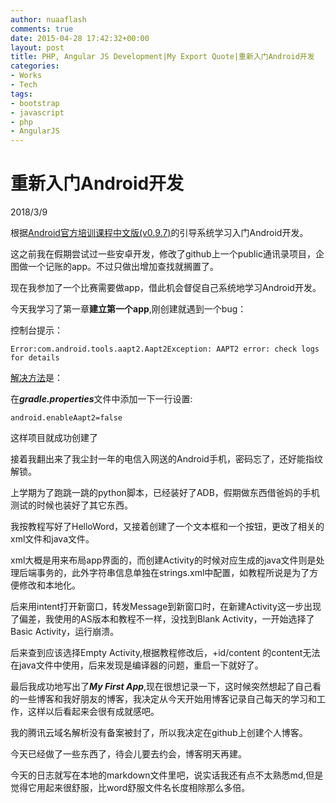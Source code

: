 ```yaml
---
author: nuaaflash
comments: true
date: 2015-04-28 17:42:32+00:00
layout: post
title: PHP, Angular JS Development|My Export Quote|重新入门Android开发
categories:
- Works
- Tech
tags:
- bootstrap
- javascript
- php
- AngularJS
---
```


# 重新入门Android开发

2018/3/9

根据[Android官方培训课程中文版(v0.9.7)](http://hukai.me/android-training-course-in-chinese/index.html)的引导系统学习入门Android开发。

这之前我在假期尝试过一些安卓开发，修改了github上一个public通讯录项目，企图做一个记账的app。不过只做出增加查找就搁置了。

现在我参加了一个比赛需要做app，借此机会督促自己系统地学习Android开发。



今天我学习了第一章**建立第一个app**,刚创建就遇到一个bug：

控制台提示：

`Error:com.android.tools.aapt2.Aapt2Exception: AAPT2 error: check logs for details`

[解决方法](https://teamtreehouse.com/community/errorcomandroidtoolsaapt2aapt2exception-aapt2-error-check-logs-for-details)是：

在***gradle.properties***文件中添加一下一行设置:

`android.enableAapt2=false`

这样项目就成功创建了

接着我翻出来了我尘封一年的电信入网送的Android手机，密码忘了，还好能指纹解锁。



上学期为了跑跳一跳的python脚本，已经装好了ADB，假期做东西借爸妈的手机测试的时候也装好了其它东西。



我按教程写好了HelloWord，又接着创建了一个文本框和一个按钮，更改了相关的xml文件和java文件。

xml大概是用来布局app界面的，而创建Activity的时候对应生成的java文件则是处理后端事务的，此外字符串信息单独在strings.xml中配置，如教程所说是为了方便修改和本地化。



后来用intent打开新窗口，转发Message到新窗口时，在新建Activity这一步出现了偏差，我使用的AS版本和教程不一样，没找到Blank Activity，一开始选择了Basic Activity，运行崩溃。

后来查到应该选择Empty Activity,根据教程修改后，+id/content 的content无法在java文件中使用，后来发现是编译器的问题，重启一下就好了。

最后我成功地写出了***My First App***,现在很想记录一下，这时候突然想起了自己看的一些博客和我好朋友的博客，我决定从今天开始用博客记录自己每天的学习和工作，这样以后看起来会很有成就感吧。

我的腾讯云域名解析没有备案被封了，所以我决定在github上创建个人博客。

今天已经做了一些东西了，待会儿要去约会，博客明天再建。

今天的日志就写在本地的markdown文件里吧，说实话我还有点不太熟悉md,但是觉得它用起来很舒服，比word舒服文件名长度相除那么多倍。